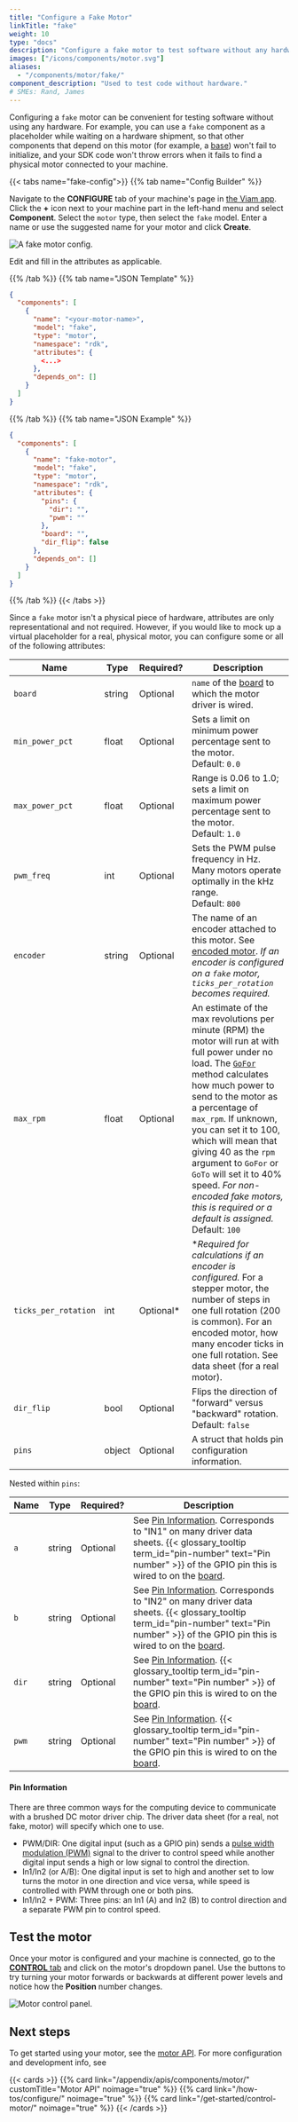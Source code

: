 ```yaml
---
title: "Configure a Fake Motor"
linkTitle: "fake"
weight: 10
type: "docs"
description: "Configure a fake motor to test software without any hardware."
images: ["/icons/components/motor.svg"]
aliases:
  - "/components/motor/fake/"
component_description: "Used to test code without hardware."
# SMEs: Rand, James
---
```


Configuring a `fake` motor can be convenient for testing software without using any hardware.
For example, you can use a `fake` component as a placeholder while waiting on a hardware shipment, so that other components that depend on this motor (for example, a [base](/components/base/)) won't fail to initialize, and your SDK code won't throw errors when it fails to find a physical motor connected to your machine.

{{< tabs name="fake-config">}}
{{% tab name="Config Builder" %}}

Navigate to the **CONFIGURE** tab of your machine's page in [the Viam app](https://app.viam.com).
Click the **+** icon next to your machine part in the left-hand menu and select **Component**.
Select the `motor` type, then select the `fake` model.
Enter a name or use the suggested name for your motor and click **Create**.

![A fake motor config.](/components/motor/fake-config-ui.png)

Edit and fill in the attributes as applicable.

{{% /tab %}}
{{% tab name="JSON Template" %}}

```json
{
  "components": [
    {
      "name": "<your-motor-name>",
      "model": "fake",
      "type": "motor",
      "namespace": "rdk",
      "attributes": {
        <...>
      },
      "depends_on": []
    }
  ]
}
```

{{% /tab %}}
{{% tab name="JSON Example" %}}

```json
{
  "components": [
    {
      "name": "fake-motor",
      "model": "fake",
      "type": "motor",
      "namespace": "rdk",
      "attributes": {
        "pins": {
          "dir": "",
          "pwm": ""
        },
        "board": "",
        "dir_flip": false
      },
      "depends_on": []
    }
  ]
}
```

{{% /tab %}}
{{< /tabs >}}

Since a `fake` motor isn't a physical piece of hardware, attributes are only representational and not required.
However, if you would like to mock up a virtual placeholder for a real, physical motor, you can configure some or all of the following attributes:

<!-- prettier-ignore -->
| Name | Type | Required? | Description |
| ---- | ---- | --------- | ----------- |
| `board` | string | Optional | `name` of the [board](/components/board/) to which the motor driver is wired. |
| `min_power_pct` | float | Optional | Sets a limit on minimum power percentage sent to the motor. <br> Default: `0.0` |
| `max_power_pct` | float | Optional | Range is 0.06 to 1.0; sets a limit on maximum power percentage sent to the motor. <br> Default: `1.0` |
| `pwm_freq` | int | Optional | Sets the PWM pulse frequency in Hz. Many motors operate optimally in the kHz range. <br> Default: `800` |
| `encoder` | string | Optional | The name of an encoder attached to this motor. See [encoded motor](/components/motor/encoded-motor/). *If an encoder is configured on a `fake` motor, `ticks_per_rotation` becomes required.* |
| `max_rpm` | float | Optional | An estimate of the max revolutions per minute (RPM) the motor will run at with full power under no load. The [`GoFor`](/appendix/apis/components/motor/#gofor) method calculates how much power to send to the motor as a percentage of `max_rpm`. If unknown, you can set it to 100, which will mean that giving 40 as the `rpm` argument to `GoFor` or `GoTo` will set it to 40% speed. *For non-encoded fake motors, this is required or a default is assigned.* <br> Default: `100` |
| `ticks_per_rotation` | int | Optional* | **Required for calculations if an encoder is configured.* For a stepper motor, the number of steps in one full rotation (200 is common). For an encoded motor, how many encoder ticks in one full rotation. See data sheet (for a real motor). |
| `dir_flip` | bool | Optional | Flips the direction of "forward" versus "backward" rotation. <br> Default: `false` |
| `pins` | object | Optional | A struct that holds pin configuration information. |

Nested within `pins`:

<!-- prettier-ignore -->
| Name | Type | Required? | Description |
| ---- | ---- | --------- | ----------- |
| `a` | string | Optional | See [Pin Information](#pin-information). Corresponds to "IN1" on many driver data sheets. {{< glossary_tooltip term_id="pin-number" text="Pin number" >}} of the GPIO pin this is wired to on the [board](/components/board/). |
| `b` | string | Optional | See [Pin Information](#pin-information). Corresponds to "IN2" on many driver data sheets. {{< glossary_tooltip term_id="pin-number" text="Pin number" >}} of the GPIO pin this is wired to on the [board](/components/board/). |
| `dir` | string | Optional | See [Pin Information](#pin-information). {{< glossary_tooltip term_id="pin-number" text="Pin number" >}} of the GPIO pin this is wired to on the [board](/components/board/). |
|`pwm` | string | Optional | See [Pin Information](#pin-information). {{< glossary_tooltip term_id="pin-number" text="Pin number" >}} of the GPIO pin this is wired to on the [board](/components/board/). |

#### Pin Information

There are three common ways for the computing device to communicate with a brushed DC motor driver chip.
The driver data sheet (for a real, not fake, motor) will specify which one to use.

- PWM/DIR: One digital input (such as a GPIO pin) sends a [pulse width modulation (PWM)](https://en.wikipedia.org/wiki/Pulse-width_modulation) signal to the driver to control speed while another digital input sends a high or low signal to control the direction.
- In1/In2 (or A/B): One digital input is set to high and another set to low turns the motor in one direction and vice versa, while speed is controlled with PWM through one or both pins.
- In1/In2 + PWM: Three pins: an In1 (A) and In2 (B) to control direction and a separate PWM pin to control speed.

## Test the motor

Once your motor is configured and your machine is connected, go to the [**CONTROL** tab](/fleet/control/) and click on the motor's dropdown panel.
Use the buttons to try turning your motor forwards or backwards at different power levels and notice how the **Position** number changes.

![Motor control panel.](/components/motor/control.png)

## Next steps

To get started using your motor, see the [motor API](/appendix/apis/components/motor/).
For more configuration and development info, see

{{< cards >}}
  {{% card link="/appendix/apis/components/motor/" customTitle="Motor API" noimage="true" %}}
  {{% card link="/how-tos/configure/" noimage="true" %}}
  {{% card link="/get-started/control-motor/" noimage="true" %}}
{{< /cards >}}
